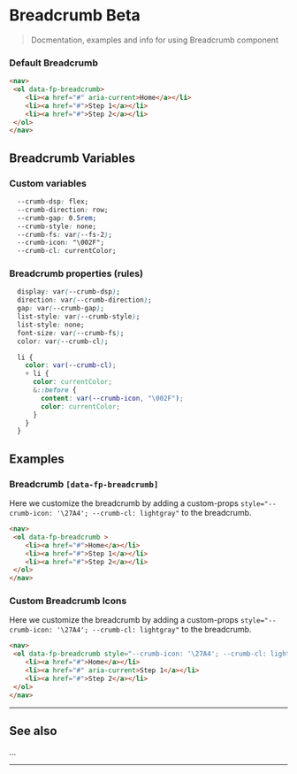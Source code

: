 # Breadcrumb <span role="note" style="--note: var(--beta)">Beta</span>

> Docmentation, examples and info for using Breadcrumb component

### Default Breadcrumb

```html preview
<nav>
 <ol data-fp-breadcrumb>
    <li><a href="#" aria-current>Home</a></li>
    <li><a href="#">Step 1</a></li>
    <li><a href="#">Step 2</a></li>
 </ol>
</nav>
```

## Breadcrumb Variables

### Custom variables

```css
  --crumb-dsp: flex;
  --crumb-direction: row;
  --crumb-gap: 0.5rem;
  --crumb-style: none;
  --crumb-fs: var(--fs-2);
  --crumb-icon: "\002F";
  --crumb-cl: currentColor;

```

### Breadcrumb properties (rules)

```css
  display: var(--crumb-dsp);
  direction: var(--crumb-direction);
  gap: var(--crumb-gap);
  list-style: var(--crumb-style);
  list-style: none;
  font-size: var(--crumb-fs);
  color: var(--crumb-cl);

  li {
    color: var(--crumb-cl);
    + li {
      color: currentColor;
      &::before {
        content: var(--crumb-icon, "\002F");
        color: currentColor;
      }
    }
  }

```

## Examples

### Breadcrumb `[data-fp-breadcrumb]`

Here we customize the breadcrumb by adding a custom-props `style="--crumb-icon: '\27A4'; --crumb-cl: lightgray"` to the breadcrumb.

```html preview
<nav>
 <ol data-fp-breadcrumb >
    <li><a href="#">Home</a></li>
    <li><a href="#">Step 1</a></li>
    <li><a href="#">Step 2</a></li>
 </ol>
</nav>
```
### Custom Breadcrumb Icons

Here we customize the breadcrumb by adding a custom-props `style="--crumb-icon: '\27A4'; --crumb-cl: lightgray"` to the breadcrumb.

```html preview
<nav>
 <ol data-fp-breadcrumb style="--crumb-icon: '\27A4'; --crumb-cl: lightgray">
    <li><a href="#">Home</a></li>
    <li><a href="#" aria-current>Step 1</a></li>
    <li><a href="#">Step 2</a></li>
 </ol>
</nav>
```

----
## See also

...

----
